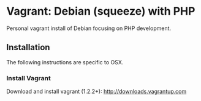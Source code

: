 # Vagrant: Debian (squeeze) with PHP 

Personal vagrant install of Debian focusing on PHP development.

## Installation

The following instructions are specific to OSX.

### Install Vagrant

Download and install vagrant (1.2.2+): http://downloads.vagrantup.com
